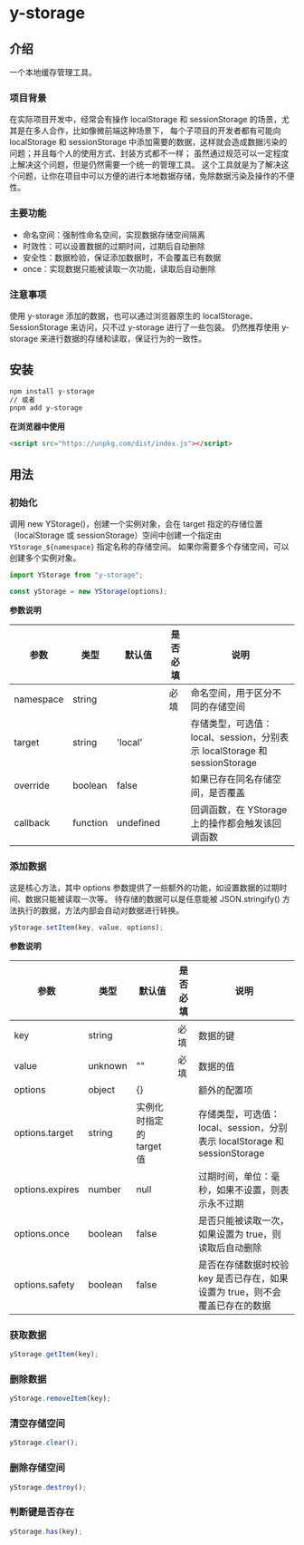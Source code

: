 # y-storage

## 介绍

一个本地缓存管理工具。

### 项目背景

在实际项目开发中，经常会有操作 localStorage 和 sessionStorage 的场景，尤其是在多人合作，比如像微前端这种场景下，
每个子项目的开发者都有可能向 localStorage 和 sessionStorage 中添加需要的数据，这样就会造成数据污染的问题；并且每个人的使用方式、封装方式都不一样；
虽然通过规范可以一定程度上解决这个问题，但是仍然需要一个统一的管理工具。
这个工具就是为了解决这个问题，让你在项目中可以方便的进行本地数据存储，免除数据污染及操作的不便性。

### 主要功能

- 命名空间：强制性命名空间，实现数据存储空间隔离
- 时效性：可以设置数据的过期时间，过期后自动删除
- 安全性：数据检验，保证添加数据时，不会覆盖已有数据
- once：实现数据只能被读取一次功能，读取后自动删除

### 注意事项

使用 y-storage 添加的数据，也可以通过浏览器原生的 localStorage、SessionStorage 来访问，只不过 y-storage 进行了一些包装。
仍然推荐使用 y-storage 来进行数据的存储和读取，保证行为的一致性。

## 安装

```bash
npm install y-storage
// 或者
pnpm add y-storage
```

**在浏览器中使用**

```html
<script src="https://unpkg.com/dist/index.js"></script>
```

## 用法

### 初始化

调用 new YStorage()，创建一个实例对象，会在 target 指定的存储位置（localStorage 或 sessionStorage）空间中创建一个指定由 `YStorage_${namespace}` 指定名称的存储空间。
如果你需要多个存储空间，可以创建多个实例对象。

```js
import YStorage from "y-storage";

const yStorage = new YStorage(options);
```

**参数说明**

| 参数        | 类型       | 默认值       | 是否必填 | 说明                                                        |
|-----------|----------|-----------|------|-----------------------------------------------------------|
| namespace | string   |           | 必填   | 命名空间，用于区分不同的存储空间                                          |
| target    | string   | 'local'   |      | 存储类型，可选值：local、session，分别表示 localStorage 和 sessionStorage |
| override  | boolean  | false     |      | 如果已存在同名存储空间，是否覆盖                                          |
| callback  | function | undefined |      | 回调函数，在 YStorage 上的操作都会触发该回调函数                             |

### 添加数据

这是核心方法，其中 options 参数提供了一些额外的功能，如设置数据的过期时间、数据只能被读取一次等。
待存储的数据可以是任意能被 JSON.stringify() 方法执行的数据，方法内部会自动对数据进行转换。

```js
yStorage.setItem(key, value, options);
```

**参数说明**

| 参数              | 类型      | 默认值              | 是否必填 | 说明                                                        |
|-----------------|---------|------------------|------|-----------------------------------------------------------|
| key             | string  |                  | 必填   | 数据的键                                                      |
| value           | unknown | ""               | 必填   | 数据的值                                                      |
| options         | object  | {}               |      | 额外的配置项                                                    |
| options.target  | string  | 实例化时指定的 target 值 |      | 存储类型，可选值：local、session，分别表示 localStorage 和 sessionStorage |
| options.expires | number  | null             |      | 过期时间，单位：毫秒，如果不设置，则表示永不过期                                  |
| options.once    | boolean | false            |      | 是否只能被读取一次，如果设置为 true，则读取后自动删除                             |
| options.safety  | boolean | false            |      | 是否在存储数据时校验 key 是否已存在，如果设置为 true，则不会覆盖已存在的数据               |

### 获取数据

```js
yStorage.getItem(key);
```

### 删除数据

```js
yStorage.removeItem(key);
```

### 清空存储空间

```js
yStorage.clear();
```

### 删除存储空间

```js
yStorage.destroy();
```

### 判断键是否存在

```js
yStorage.has(key);
```
